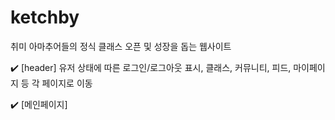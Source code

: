 # ketchby
취미 아마추어들의 정식 클래스 오픈 및 성장을 돕는 웹사이트

✔️ [header] 유저 상태에 따른 로그인/로그아웃 표시, 클래스, 커뮤니티, 피드, 마이페이지 등 각 페이지로 이동

✔️ [메인페이지] 

